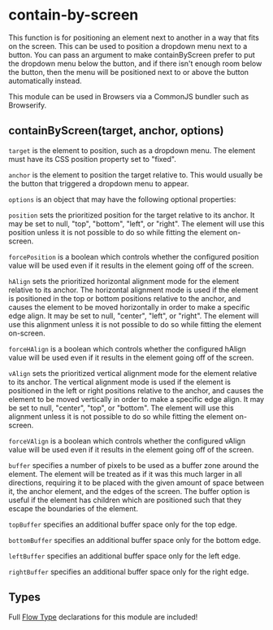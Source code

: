 # contain-by-screen

This function is for positioning an element next to another in a way that fits
on the screen. This can be used to position a dropdown menu next to a button.
You can pass an argument to make containByScreen prefer to put the dropdown
menu below the button, and if there isn't enough room below the button, then
the menu will be positioned next to or above the button automatically instead.

This module can be used in Browsers via a CommonJS bundler such as Browserify.

## containByScreen(target, anchor, options)

`target` is the element to position, such as a dropdown menu. The element
must have its CSS position property set to "fixed".

`anchor` is the element to position the target relative to. This would usually
be the button that triggered a dropdown menu to appear.

`options` is an object that may have the following optional properties:

`position` sets the prioritized position for the target relative to its anchor.
It may be set to null, "top", "bottom", "left", or "right". The element will
use this position unless it is not possible to do so while fitting the element
on-screen.

`forcePosition` is a boolean which controls whether the configured position
value will be used even if it results in the element going off of the screen.

`hAlign` sets the prioritized horizontal alignment mode for the element
relative to its anchor. The horizontal alignment mode is used if the element is
positioned in the top or bottom positions relative to the anchor, and causes
the element to be moved horizontally in order to make a specific edge align. It
may be set to null, "center", "left", or "right". The element will use this
alignment unless it is not possible to do so while fitting the element
on-screen.

`forceHAlign` is a boolean which controls whether the configured hAlign value
will be used even if it results in the element going off of the screen.

`vAlign` sets the prioritized vertical alignment mode for the element relative
to its anchor. The vertical alignment mode is used if the element is positioned
in the left or right positions relative to the anchor, and causes the element
to be moved vertically in order to make a specific edge align. It may be set to
null, "center", "top", or "bottom". The element will use this alignment unless
it is not possible to do so while fitting the element on-screen.

`forceVAlign` is a boolean which controls whether the configured vAlign value
will be used even if it results in the element going off of the screen.

`buffer` specifies a number of pixels to be used as a buffer zone around the
element. The element will be treated as if it was this much larger in all
directions, requiring it to be placed with the given amount of space between
it, the anchor element, and the edges of the screen. The buffer option is
useful if the element has children which are positioned such that they escape
the boundaries of the element.

`topBuffer` specifies an additional buffer space only for the top edge.

`bottomBuffer` specifies an additional buffer space only for the bottom edge.

`leftBuffer` specifies an additional buffer space only for the left edge.

`rightBuffer` specifies an additional buffer space only for the right edge.

## Types

Full [Flow Type](http://flowtype.org/) declarations for this module are
included!
